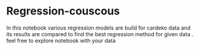 # Regression-couscous
In this notebook various regression models are build for cardeko data and its results are compared to find the best regression method for given  data .
feel free to explore notebook with your data
